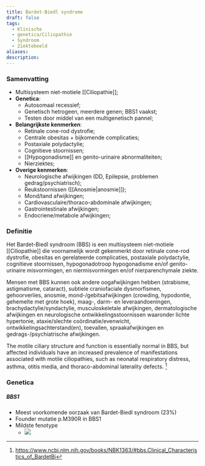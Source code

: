 ```yaml
---
title: Bardet-Biedl syndrome
draft: false
tags:
  - Klinische
  - genetica/Ciliopathie
  - Syndroom
  - Ziektebeeld
aliases: 
description:
---
```






### Samenvatting
- Multisysteem niet-motiele [[Ciliopathie]];
- **Genetica**:
	- Autosomaal recessief;
	- Genetisch hetrogeen, meerdere genen; BBS1 vaakst;
	- Testen door middel van een multigenetisch pannel;
- **Belangrijkste kenmerken**: 
	- Retinale cone-rod dystrofie;
	- Centrale obesitas + bijkomende complicaties;
	- Postaxiale polydactylie;
	- Cognitieve stoornissen;
	- [[Hypogonadisme]] en genito-urinaire abnormaliteiten;
	- Nierziektes;
- **Overige kenmerken**: 
	- Neurologische afwijkingen (DD, Epilepsie, problemen gedrag/psychiatrisch);
	- Reukstoornissen ([[Anosmie|anosmie]]);
	- Mond/tand afwijkingen;
	- Cardiovasculaire/thoraco-abdominale afwijkingen;
	- Gastrointestinale afwijkingen;
	- Endocriene/metabole afwijkingen;
### Definitie
Het Bardet-Biedl syndroom (BBS) is een multisysteem niet-motiele [[Ciliopathie]] die voornamelijk wordt gekenmerkt door retinale cone-rod dystrofie, obesitas en gerelateerde complicaties, postaxiale polydactylie, cognitieve stoornissen, hypogonadotroop hypogonadisme en/of genito-urinaire misvormingen, en niermisvormingen en/of nierparenchymale ziekte. 

Mensen met BBS kunnen ook andere oogafwijkingen hebben (strabisme, astigmatisme, cataract), subtiele craniofaciale dysmorfismen, gehoorverlies, anosmie, mond-/gebitsafwijkingen (crowding, hypodontie, gehemelte met grote hoek), maag-, darm- en leveraandoeningen, brachydactylie/syndactylie, musculoskeletale afwijkingen, dermatologische afwijkingen en neurologische ontwikkelingsstoornissen waaronder lichte hypertonie, ataxie/slechte coördinatie/evenwicht, ontwikkelingsachterstand(en), toevallen, spraakafwijkingen en gedrags-/psychiatrische afwijkingen.

The motile ciliary structure and function is essentially normal in BBS, but affected individuals have an increased prevalence of manifestations associated with motile ciliopathies, such as neonatal respiratory distress, asthma, otitis media, and thoraco-abdominal laterality defects. [^1]

[^1]: https://www.ncbi.nlm.nih.gov/books/NBK1363/#bbs.Clinical_Characteristics_of_BardetBi

### Genetica
##### BBS1

- Meest voorkomende oorzaak van Bardet-Biedl syndroom (23%)
- Founder mutatie p.M390R in BBS1
- Mildste fenotype
	- ![](https://i.imgur.com/EcdwNwq.png)
